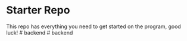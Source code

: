 # Starter Repo
This repo has everything you need to get started on the program, good luck!
#   b a c k e n d  
 #   b a c k e n d  
 
